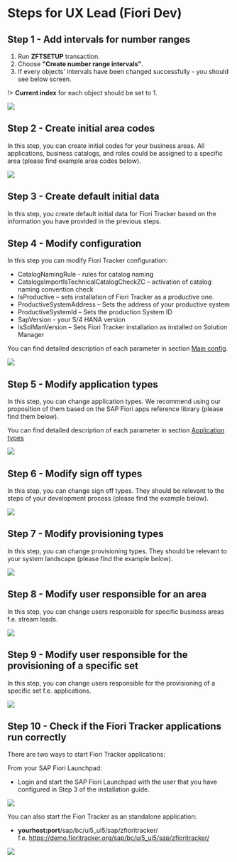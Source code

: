 # Steps for UX Lead (Fiori Dev)

## Step 1 - Add intervals for number ranges

1. Run **ZFTSETUP** transaction.<br />
2. Choose **"Create number range intervals"**.<br />
3. If every objects' intervals have been changed successfully - you should see below screen.<br />

!> **Current index** for each object should be set to 1.

![](../res/guide_intervals.png)

## Step 2 - Create initial area codes

In this step, you can create initial codes for your business areas. All applications, business catalogs, and roles could be assigned to a specific area (please find example area codes below).

![](../res/guide_area_codes.jpg)

## Step 3 - Create default initial data

In this step, you create default initial data for Fiori Tracker based on the information you have provided in the previous steps.

## Step 4 - Modify configuration

In this step you can modify Fiori Tracker configuration:
- CatalogNamingRule - rules for catalog naming
- CatalogsImportIsTechnicalCatalogCheckZC – activation of catalog naming convention check
- IsProductive – sets installation of Fiori Tracker as a productive one.
- ProductiveSystemAddress – Sets the address of your productive system
- ProductiveSystemId – Sets the production System ID
- SapVersion - your S/4 HANA version
- IsSolManVersion – Sets Fiori Tracker installation as installed on Solution Manager

You can find detailed description of each parameter in section [Main config](/conf/conf). 

![](../res/config.png)

## Step 5 - Modify application types

In this step, you can change application types. We recommend using our proposition of them based on the SAP Fiori apps reference library (please find them below).

You can find detailed description of each parameter in section [Application types](/conf/apptypes)

![](../res/app_types.png)

## Step 6 - Modify sign off types

In this step, you can change sign off types. They should be relevant to the steps of your development process (please find the example below).

![](../res/sign_off_types.png)

## Step 7 - Modify provisioning types

In this step, you can change provisioning types. They should be relevant to your system landscape (please find the example below).

![](../res/provisioning_types.png)

## Step 8 - Modify user responsible for an area

In this step, you can change users responsible for specific business areas f.e. stream leads.

![](../res/user_to_area.png)

## Step 9 - Modify user responsible for the provisioning of a specific set

In this step, you can change users responsible for the provisioning of a specific set f.e. applications.

![](../res/user_to_type.png)

## Step 10 - Check if the Fiori Tracker applications run correctly

There are two ways to start Fiori Tracker applications:

From your SAP Fiori Launchpad:
- Login and start the SAP Fiori Launchpad with the user that you have configured in Step 3 of the installation guide.

![](../res/ft_flp.png)

You can also start the Fiori Tracker as an standalone application:
- **yourhost:port**/sap/bc/ui5_ui5/sap/zfioritracker/</br>
f.e. https://demo.fioritracker.org/sap/bc/ui5_ui5/sap/zfioritracker/

![](../res/ft_standalone.png)